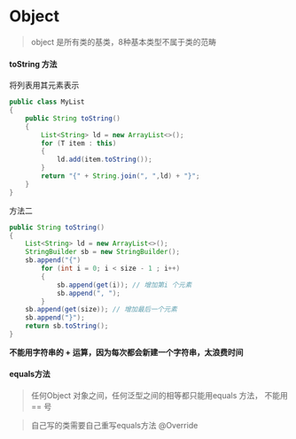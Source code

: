 # Object

> object 是所有类的基类，8种基本类型不属于类的范畴

#### toString 方法

将列表用其元素表示

```java
public class MyList
{
    public String toString()
    {
        List<String> ld = new ArrayList<>();
        for (T item : this)
        {
            ld.add(item.toString());
        }
        return "{" + String.join(", ",ld) + "}";
    }
} 
```

方法二

```java
public String toString()
{
    List<String> ld = new ArrayList<>();
    StringBuilder sb = new StringBuilder();
    sb.append("{")
        for (int i = 0; i < size - 1 ; i++)
        {
            sb.append(get(i)); // 增加第i 个元素
            sb.append(", ");
        }
    sb.append(get(size)); // 增加最后一个元素
    sb.append("}");
    return sb.toString();
}
```

**不能用字符串的 + 运算，因为每次都会新建一个字符串，太浪费时间**

#### equals方法

> 任何Object 对象之间，任何泛型之间的相等都只能用equals 方法， 不能用 == 号

> 自己写的类需要自己重写equals方法 @Override

